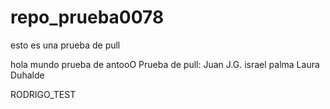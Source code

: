 # repo_prueba0078

esto es una prueba de pull





hola mundo
prueba de antooO
Prueba de pull: Juan J.G.
israel palma
Laura Duhalde

RODRIGO_TEST
